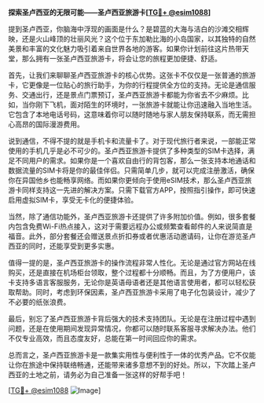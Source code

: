 **探索圣卢西亚的无限可能——圣卢西亚旅游卡[[TG💪+ @esim1088](https://t.me/s/esim1088)]**

提到圣卢西亚，你脑海中浮现的画面是什么？是碧蓝的大海与洁白的沙滩交相辉映，还是火山峰顶的壮丽风光？这个位于东加勒比海的小岛国家，以其独特的自然美景和丰富的文化魅力吸引着来自世界各地的游客。如果你计划前往这片热带天堂，那么拥有一张圣卢西亚旅游卡，将会让您的旅程更加便捷、舒适。

首先，让我们来聊聊圣卢西亚旅游卡的核心优势。这张卡不仅仅是一张普通的旅游卡，它更像是一位贴心的旅行助手，为你的行程提供全方位的支持。无论是通信服务、交通出行，还是景点门票预订，圣卢西亚旅游卡都能为你省去不少麻烦。比如，当你刚下飞机，面对陌生的环境时，一张旅游卡就能让你迅速融入当地生活。它包含了本地电话号码，这意味着你可以随时随地与家人朋友保持联系，而无需担心高昂的国际漫游费用。

说到通信，不得不提的就是手机卡和流量卡了。对于现代旅行者来说，一部能正常使用的手机几乎是必不可少的。圣卢西亚旅游卡提供了多种类型的SIM卡选择，满足不同用户的需求。如果你是一个喜欢自由行的背包客，那么一张支持本地通话和数据流量的SIM卡将是你的最佳伴侣。只需简单几步，就可以完成注册激活，确保你在异国他乡也能畅享网络。而如果你更倾向于使用eSIM技术，那么圣卢西亚旅游卡同样支持这一先进的解决方案。只需下载官方APP，按照指引操作，即可快速启用虚拟SIM卡，享受无卡化的便捷体验。

当然，除了通信功能外，圣卢西亚旅游卡还提供了许多附加价值。例如，很多套餐内包含免费Wi-Fi热点接入，这对于需要远程办公或频繁查看邮件的人来说简直是福音。此外，部分套餐还会赠送景点折扣券或者优惠活动邀请码，让你在游览圣卢西亚的同时，还能享受到更多实惠。

值得一提的是，圣卢西亚旅游卡的操作流程非常人性化。无论是通过官方网站在线购买，还是直接在机场柜台领取，整个过程都十分顺畅。而且，为了方便用户，该卡支持多语言客服服务，无论你是英语母语者还是其他语言使用者，都可以轻松获取帮助。同时，考虑到环保因素，圣卢西亚旅游卡采用了电子化包装设计，减少了不必要的纸张浪费。

最后，别忘了圣卢西亚旅游卡背后强大的技术支持团队。无论是在注册过程中遇到问题，还是在使用期间发现异常情况，你都可以随时联系客服寻求解决办法。他们不仅专业高效，而且态度友好，总能在第一时间回应你的需求。

总而言之，圣卢西亚旅游卡是一款集实用性与便利性于一体的优秀产品。它不仅能让你在旅途中保持联络畅通，还能带来诸多意想不到的好处。所以，下次踏上圣卢西亚的土地之前，请务必为自己准备一张这样的好帮手吧！

[[TG💪+ @esim1088](https://t.me/s/esim1088) ![Image](https://i.postimg.cc/4NQfJmqS/Snipaste-2025-05-13-00-14-12.png)]